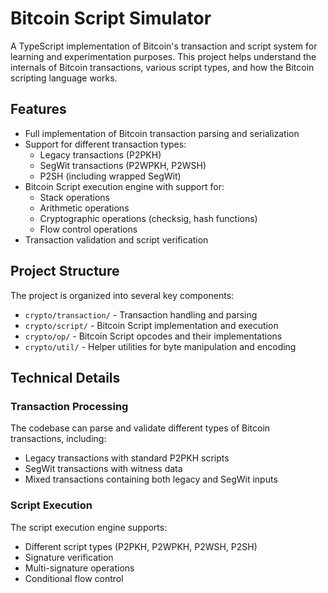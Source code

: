 # Bitcoin Script Simulator

A TypeScript implementation of Bitcoin's transaction and script system for learning and experimentation purposes. This project helps understand the internals of Bitcoin transactions, various script types, and how the Bitcoin scripting language works.

## Features

- Full implementation of Bitcoin transaction parsing and serialization
- Support for different transaction types:
  - Legacy transactions (P2PKH)
  - SegWit transactions (P2WPKH, P2WSH)
  - P2SH (including wrapped SegWit)
- Bitcoin Script execution engine with support for:
  - Stack operations
  - Arithmetic operations
  - Cryptographic operations (checksig, hash functions)
  - Flow control operations
- Transaction validation and script verification

## Project Structure

The project is organized into several key components:

- `crypto/transaction/` - Transaction handling and parsing
- `crypto/script/` - Bitcoin Script implementation and execution
- `crypto/op/` - Bitcoin Script opcodes and their implementations
- `crypto/util/` - Helper utilities for byte manipulation and encoding

## Technical Details

### Transaction Processing

The codebase can parse and validate different types of Bitcoin transactions, including:
- Legacy transactions with standard P2PKH scripts
- SegWit transactions with witness data
- Mixed transactions containing both legacy and SegWit inputs

### Script Execution

The script execution engine supports:
- Different script types (P2PKH, P2WPKH, P2WSH, P2SH)
- Signature verification
- Multi-signature operations
- Conditional flow control